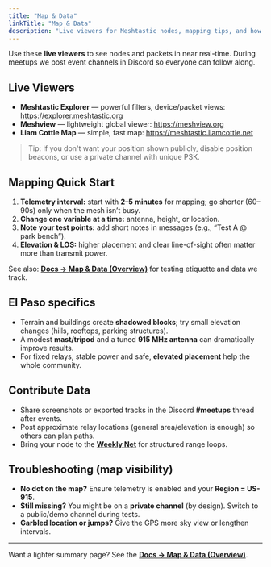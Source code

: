 ```yaml
---
title: "Map & Data"
linkTitle: "Map & Data"
description: "Live viewers for Meshtastic nodes, mapping tips, and how to share range data in El Paso."
---
```


Use these **live viewers** to see nodes and packets in near real-time. During meetups we post event channels in Discord so everyone can follow along.

## Live Viewers
- **Meshtastic Explorer** — powerful filters, device/packet views: <https://explorer.meshtastic.org>
- **Meshview** — lightweight global viewer: <https://meshview.org>
- **Liam Cottle Map** — simple, fast map: <https://meshtastic.liamcottle.net>

> Tip: If you don't want your position shown publicly, disable position beacons, or use a private channel with unique PSK.

## Mapping Quick Start
1. **Telemetry interval:** start with **2–5 minutes** for mapping; go shorter (60–90s) only when the mesh isn’t busy.  
2. **Change one variable at a time:** antenna, height, or location.  
3. **Note your test points:** add short notes in messages (e.g., “Test A @ park bench”).  
4. **Elevation & LOS:** higher placement and clear line-of-sight often matter more than transmit power.

See also: **[Docs → Map & Data (Overview)](/docs/map-data/)** for testing etiquette and data we track.

## El Paso specifics
- Terrain and buildings create **shadowed blocks**; try small elevation changes (hills, rooftops, parking structures).  
- A modest **mast/tripod** and a tuned **915 MHz antenna** can dramatically improve results.  
- For fixed relays, stable power and safe, **elevated placement** help the whole community.

## Contribute Data
- Share screenshots or exported tracks in the Discord **#meetups** thread after events.  
- Post approximate relay locations (general area/elevation is enough) so others can plan paths.  
- Bring your node to the **[Weekly Net](/docs/weekly-net/)** for structured range loops.

## Troubleshooting (map visibility)
- **No dot on the map?** Ensure telemetry is enabled and your **Region = US-915**.  
- **Still missing?** You might be on a **private channel** (by design). Switch to a public/demo channel during tests.  
- **Garbled location or jumps?** Give the GPS more sky view or lengthen intervals.

---

Want a lighter summary page? See the **[Docs → Map & Data (Overview)](/docs/map-data/)**.
